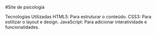 #Site de psicologia


Tecnologias Utilizadas
HTML5: Para estruturar o conteúdo.
CSS3: Para estilizar o layout e design.
JavaScript: Para adicionar interatividade e funcionalidades.
